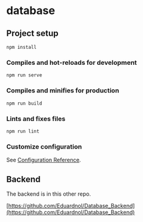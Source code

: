 # database

## Project setup
```
npm install
```

### Compiles and hot-reloads for development
```
npm run serve
```

### Compiles and minifies for production
```
npm run build
```

### Lints and fixes files

```
npm run lint
```

### Customize configuration

See [Configuration Reference](https://cli.vuejs.org/config/).

## Backend

The backend is in this other repo.

[https://github.com/Eduardnol/Database_Backend](https://github.com/Eduardnol/Database_Backend)
